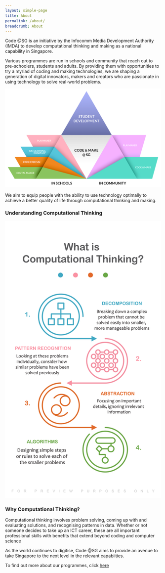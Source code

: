 ```yaml
---
layout: simple-page
title: About
permalink: /about/
breadcrumb: About
---
```

Code @SG is an initiative by the Infocomm Media Development Authority (IMDA) to develop computational thinking and making as a national capability in Singapore. 

Various programmes are run in schools and community that reach out to pre-schoolers, students and adults. By providing them with opportunities to try a myriad of coding and making technologies, we are shaping a generation of digital innovators, makers and creators who are passionate in using technology to solve real-world problems.

![About infographic](/images/about/about-infographic.png)

We aim to equip people with the ability to use technology optimally to achieve a better quality of life through computational thinking and making. 

### Understanding Computational Thinking

![Computational Thinking infographic](/images/about/computational-thinking-infographic.jpg)

### Why Computational Thinking?

Computational thinking involves problem solving, coming up with and evaluating solutions, and recognising patterns in data. Whether or not someone decides to take up an ICT career, these are all important professional skills with benefits that extend beyond coding and computer science

As the world continues to digitise, Code @SG aims to provide an avenue to take Singapore to the next level in the relevant capabiities.

To find out more about our programmes, click [here](https://isomer-dlp-staging.netlify.com/in-schools/overview/)
